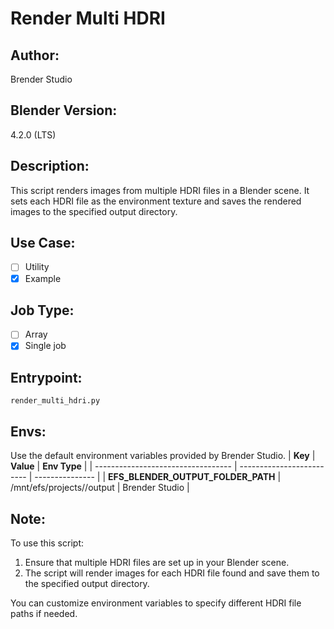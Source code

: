 # Render Multi HDRI 

## Author:
Brender Studio

## Blender Version:
4.2.0 (LTS)

## Description:
This script renders images from multiple HDRI files in a Blender scene. It sets each HDRI file as the environment texture and saves the rendered images to the specified output directory.

## Use Case:
- [ ] Utility
- [x] Example

## Job Type:
- [ ] Array
- [x] Single job

## Entrypoint:
`render_multi_hdri.py`

## Envs:
Use the default environment variables provided by Brender Studio.
| **Key**                            | **Value**                 | **Env Type**     |
| ---------------------------------- | ------------------------- | ---------------  |
| **EFS_BLENDER_OUTPUT_FOLDER_PATH** | /mnt/efs/projects//output | Brender Studio   |


## Note:
To use this script:
1. Ensure that multiple HDRI files are set up in your Blender scene.
2. The script will render images for each HDRI file found and save them to the specified output directory.

You can customize environment variables to specify different HDRI file paths if needed.
